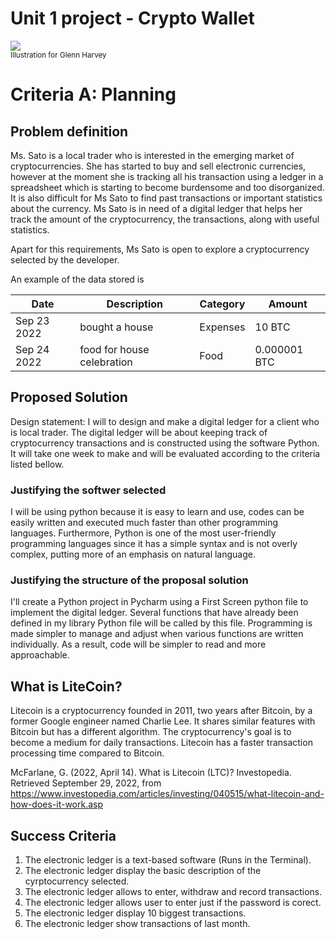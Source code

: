 # Unit 1 project - Crypto Wallet
![](22ROOSE-master768.gif)  
<sub>Illustration for Glenn Harvey</sub>
# Criteria A: Planning

## Problem definition

Ms. Sato is a local trader who is interested in the emerging market of cryptocurrencies. She has started to buy and sell electronic currencies, however at the moment she is tracking all his transaction using a ledger in a spreadsheet which is starting to become burdensome and too disorganized. It is also difficult for Ms Sato to find past transactions or important statistics about the currency. Ms Sato is in need of a digital ledger that helps her track the amount of the cryptocurrency, the transactions, along with useful statistics. 

Apart for this requirements, Ms Sato is open to explore a cryptocurrency selected by the developer.

An example of the data stored is 

| Date | Description | Category | Amount  |
|------|-------------|----------|---------|
| Sep 23 2022 | bought a house | Expenses | 10 BTC |
| Sep 24 2022 | food for house celebration | Food | 0.000001 BTC |

## Proposed Solution

Design statement:
I will to design and make a digital ledger for a client who is local trader. The digital ledger will be about keeping track of cryptocurrency transactions and is constructed using the software Python. It will take one week to make and will be evaluated according to the criteria listed bellow.

### Justifying the softwer selected
I will be using python because it is easy to learn and use, codes can be easily written and executed much faster than other programming languages. Furthermore, Python is one of the most user-friendly programming languages since it has a simple syntax and is not overly complex, putting more of an emphasis on natural language.

### Justifying the structure of the proposal solution
I'll create a Python project in Pycharm using a First Screen python file to implement the digital ledger. Several functions that have already been defined in my library Python file will be called by this file. Programming is made simpler to manage and adjust when various functions are written individually. As a result, code will be simpler to read and more approachable.

## What is LiteCoin?

Litecoin is a cryptocurrency founded in 2011, two years after Bitcoin, by a former Google engineer named Charlie Lee.
It shares similar features with Bitcoin but has a different algorithm. The cryptocurrency's goal is to become a medium for daily transactions.
Litecoin has a faster transaction processing time compared to Bitcoin.

McFarlane, G. (2022, April 14). What is Litecoin (LTC)? Investopedia. Retrieved September 29, 2022, from https://www.investopedia.com/articles/investing/040515/what-litecoin-and-how-does-it-work.asp 

## Success Criteria
1. The electronic ledger is a text-based software (Runs in the Terminal).
2. The electronic ledger display the basic description of the cyrptocurrency selected.
3. The electronic ledger allows to enter, withdraw and record transactions.
4. The electronic ledger allows user to enter just if the password is corect. 
5. The electronic ledger display 10 biggest transactions.
6. The electronic ledger show transactions of last month.


